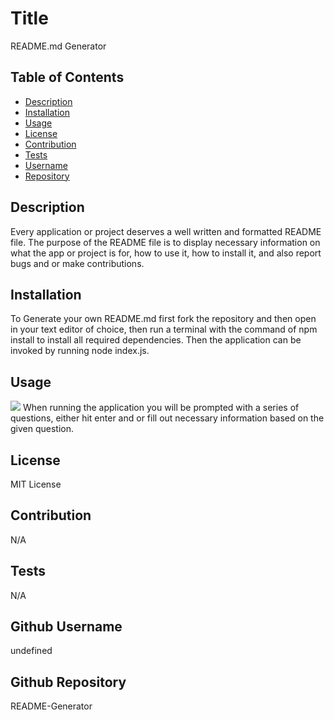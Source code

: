 
  # Title
  README.md Generator

  ## Table of Contents
  - [Description](#description)
  - [Installation](#installation)
  - [Usage](#Usage)
  - [License](#License)
  - [Contribution](#Contribution)
  - [Tests](#Tests)
  - [Username](#Username)
  - [Repository](#Repository)

  ## Description
  Every application or project deserves a well written and formatted README file. The purpose of the README file is to display necessary information on what the app or project is for, how to use it, how to install it, and also report bugs and or make contributions.

  ## Installation
  To Generate your own README.md first fork the repository and then open in your text editor of choice, then run a terminal with the command of npm install to install all required dependencies. Then the application can be invoked by running node index.js.

  ## Usage
  ![](https://github.com/dannauu/README-Generator/blob/main/assets/images/readme-generator.gif)
  When running the application you will be prompted with a series of questions, either hit enter and or fill out necessary information based on the given question.

  ## License
  MIT License

  ## Contribution
  N/A

  ## Tests
  N/A

  ## Github Username
  undefined

  ## Github Repository
  README-Generator
  